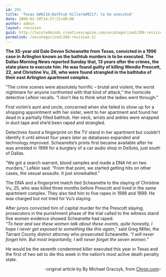 ```yaml
---
id: 291
title: 'Texas &#8216;Bathtub Killer&#8217; to be executed'
date: 2009-02-10T14:27:21+00:00
author: admin
layout: revision
guid: http://twistedminds.creativescapism.com/uncategorized/289-revision-2/
permalink: /uncategorized/289-revision-2/
---
```

<p class="dropcap-first">
  <strong>The 35-year old Dale Devon Scheanette from Texas, convicted in a 1996 case in Arlington known as the bathtub murders is to be executed. The Dallas Morning News reported Sunday that, 13 years after the crimes, the state plans to execute him. He was found guilty of killing Wendie Prescott, 22, and Christine Vu, 26, who were found strangled in the bathtubs of their east Arlington apartment complex.</strong>
</p>

&#8220;The crime scenes were absolutely horrific &#8211; brutal and violent, the worst nightmare for anyone confronted with that kind of attack,&#8221; the homicide detective LeNoir recalls. &#8220;I don&#8217;t like to think what the ladies went through.&#8221;

First victim&#8217;s aunt and uncle, concerned when she failed to show up for a shopping appointment with her sister, went to her apartment and found her dead in a partially filled bathtub. Her neck, wrists and ankles were wrapped in duct tape and she&#8217;d been raped and strangled.

Detectives found a fingerprint on the TV stand in her apartment but couldn&#8217;t identify it until almost four years later as databases expanded and technology improved. Scheanette&#8217;s prints first became available after he was arrested in 1999 for a burglary of a car audio shop in DeSoto, just south of Dallas.

&#8220;We got a search warrant, blood samples and made a DNA hit on two murders,&#8221; LeNoir said. &#8220;From that point, we started getting hits on other cases, the sexual assaults. It just snowballed.&#8221;

The DNA and a fingerprint match tied Scheanette to the slaying of Christine Vu, 25, who was killed three months before Prescott and lived in the same apartment complex. They also tied him to five rapes in 1998 and 1999. He was charged but not tried for Vu&#8217;s slaying.

After jurors convicted him of capital murder for the Prescott slaying, prosecutors in the punishment phase of the trial called to the witness stand five women evidence showed Scheanette had raped.  
_&#8220;To hear and see these women talk about these events, quite honestly, I hope I never get exposed to something like this again,&#8221;_ said Greg Miller, the Tarrant County district attorney who prosecuted Scheanette. _&#8220;I will never forget him. But most importantly, I will never forget the seven women.&#8221;_

He would be the seventh condemned killer executed this year in Texas and the first of two set to die this week in the nation&#8217;s most active death penalty state.

<p style="text-align: right;">
  -original article by By Michael Graczyk, from <a title="texas news" href="http://www.chron.com/disp/story.mpl/ap/tx/6253994.html">Chron.com</a>&#8211;
</p>